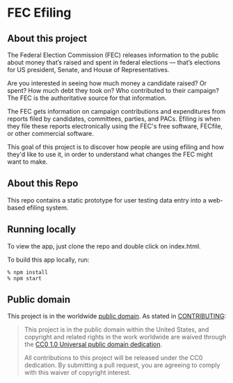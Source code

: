 # FEC Efiling

## About this project

The Federal Election Commission (FEC) releases information to the public about money that’s raised and spent in federal elections — that’s elections for US president, Senate, and House of Representatives.

Are you interested in seeing how much money a candidate raised? Or spent? How much debt they took on? Who contributed to their campaign? The FEC is the authoritative source for that information.

The FEC gets information on campaign contributions and expenditures from reports filed by candidates, committees, parties, and PACs. Efiling is when they file these reports electronically using the FEC's free software, FECfile, or other commercial software.

This goal of this project is to discover how people are using efiling and how they'd like to use it, in order to understand what changes the FEC might want to make.

## About this Repo

This repo contains a static prototype for user testing data entry into a web-based efiling system.

## Running locally
To view the app, just clone the repo and double click on index.html.

To build this app locally, run:

```shell
% npm install
% npm start
```

## Public domain
This project is in the worldwide [public domain](LICENSE.md). As stated in [CONTRIBUTING](CONTRIBUTING.md):

> This project is in the public domain within the United States, and copyright and related rights in the work worldwide are waived through the [CC0 1.0 Universal public domain dedication](https://creativecommons.org/publicdomain/zero/1.0/).
>
> All contributions to this project will be released under the CC0 dedication. By submitting a pull request, you are agreeing to comply with this waiver of copyright interest.
